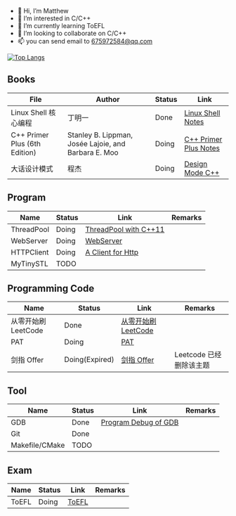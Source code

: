 
- 👋 Hi, I’m Matthew
- 👀 I’m interested in C/C++
- 🌱 I’m currently learning ToEFL
- 💞️ I’m looking to collaborate on C/C++ 
- 📫 you can send email to 675972584@qq.com

<!---
wangqinghe95/wangqinghe95 is a ✨ special ✨ repository because its `README.md` (this file) appears on your GitHub profile.
You can click the Preview link to take a look at your changes.
--->

<!--

Github profiles

https://zhuanlan.zhihu.com/p/452561674
-->

[![Top Langs](https://github-readme-stats.vercel.app/api/top-langs/?username=wangqinghe95)](https://github.com/wangqinghe95/github-readme-stats)
<!-- ![wangqinghe95's GitHub stats](https://github-readme-stats.vercel.app/api?username=wangqinghe95&show_icons=true&theme=tokyonight) -->

## Books
| File | Author | Status | Link |
| --- | --- | --- | --- | 
| Linux Shell 核心编程 | 丁明一 | Done | [Linux Shell Notes](https://github.com/wangqinghe95/Linux_Shell) |
| C++ Primer Plus (6th Edition) |  Stanley B. Lippman, Josée Lajoie, and Barbara E. Moo | Doing | [C++ Primer Plus Notes](https://github.com/wangqinghe95/CPlusPlus-Primer-Plus) |
| 大话设计模式 | 程杰 | Doing | [Design Mode C++](https://github.com/wangqinghe95/Design-Mode) |

## Program
| Name | Status | Link | Remarks |
| --- | --- | --- | --- | 
| ThreadPool | Doing | [ThreadPool with C++11](https://github.com/wangqinghe95/ThreadPool) |
| WebServer | Doing | [WebServer](https://github.com/wangqinghe95/Blog-Server) |
| HTTPClient | Doing | [A Client for Http](https://github.com/wangqinghe95/HTTPClient) |
| MyTinySTL | TODO |  |

## Programming Code
| Name | Status | Link | Remarks |
| --- | --- | --- | --- | 
| 从零开始刷 LeetCode | Done | [从零开始刷 LeetCode ](https://github.com/wangqinghe95/Code-Leetcode) |
| PAT | Doing | [PAT](https://github.com/wangqinghe95/PAT-Code) |
| 剑指 Offer | Doing(Expired) | [剑指 Offer](https://github.com/wangqinghe95/MSOffer) | Leetcode 已经删除该主题 |


## Tool
| Name | Status | Link | Remarks |
| --- | --- | --- | --- | 
| GDB | Done | [Program Debug of GDB](https://github.com/wangqinghe95/Program-Debug) |
| Git | Done |
| Makefile/CMake | TODO |

## Exam
| Name | Status | Link | Remarks |
| --- | --- | --- | --- | 
| ToEFL | Doing | [ToEFL](https://github.com/wangqinghe95/ToEFL) |

